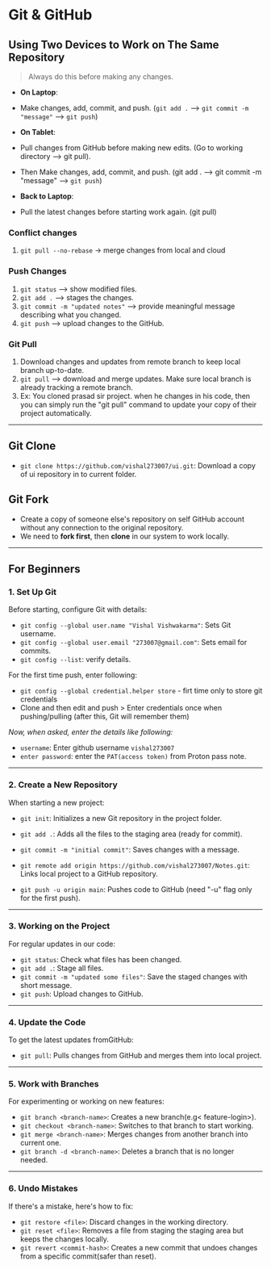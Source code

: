 # Git & GitHub

## Using Two Devices to Work on The Same Repository

> Always do this before making any changes.

- **On Laptop**:

- Make changes, add, commit, and push. (`git add .` --> `git commit -m "message"` --> `git push`)

- **On Tablet**:

- Pull changes from GitHub before making new edits. (Go to working directory --> git pull).
- Then Make changes, add, commit, and push. (git add . --> git commit -m "message" --> `git push`)

- **Back to Laptop**:

- Pull the latest changes before starting work again. (git pull)

### Conflict changes

1. `git pull --no-rebase` -> merge changes from local and cloud

### Push Changes

1. `git status` --> show modified files.
2. `git add .` --> stages the changes.
3. `git commit -m "updated notes"` --> provide meaningful message describing what you changed.
4. `git push` --> upload changes to the GitHub.

### Git Pull

1. Download changes and updates from remote branch to keep local branch up-to-date.
2. `git pull` --> download and merge updates. Make sure local branch is already tracking a remote branch.
3. Ex: You cloned prasad sir project. when he changes in his code, then you can simply run the "git pull" command to update your copy of their project automatically.

---

## Git Clone

- `git clone https://github.com/vishal273007/ui.git`: Download a copy of ui repository in to current folder.

## Git Fork

- Create a copy of someone else's repository on self GitHub account without any connection to the original repository.
- We need to **fork first**, then **clone** in our system to work locally.

---

<!-- =================================== -->

## For Beginners

### 1. Set Up Git

Before starting, configure Git with details:

- `git config --global user.name "Vishal Vishwakarma"`: Sets Git username.
- `git config --global user.email "273007@gmail.com"`: Sets email for commits.
- `git config --list`: verify details.

For the first time push, enter following:

- `git config --global credential.helper store` - firt time only to store git credentials
- Clone and then edit and push > Enter credentials once when pushing/pulling (after this, Git will remember them)

_Now, when asked, enter the details like following:_

- `username`: Enter github username `vishal273007`
- `enter password`: enter the `PAT(access token)` from Proton pass note.

---

### 2. Create a New Repository

When starting a new project:

- `git init`: Initializes a new Git repository in the project folder.
- `git add .`: Adds all the files to the staging area (ready for commit).
- `git commit -m "initial commit"`: Saves changes with a message.

- `git remote add origin https://github.com/vishal273007/Notes.git`: Links local project to a GitHub repository.
- `git push -u origin main`: Pushes code to GitHub (need "-u" flag only for the first push).

---

### 3. Working on the Project

For regular updates in our code:

- `git status`: Check what files has been changed.
- `git add .`: Stage all files.
- `git commit -m "updated some files"`: Save the staged changes with short message.
- `git push`: Upload changes to GitHub.

---

### 4. Update the Code

To get the latest updates fromGitHub:

- `git pull`: Pulls changes from GitHub and merges them into local project.

---

### 5. Work with Branches

For experimenting or working on new features:

- `git branch <branch-name>`: Creates a new branch(e.g< feature-login>).
- `git checkout <branch-name>`: Switches to that branch to start working.
- `git merge <branch-name>`: Merges changes from another branch into current one.
- `git branch -d <branch-name>`: Deletes a branch that is no longer needed.

---

### 6. Undo Mistakes

If there's a mistake, here's how to fix:

- `git restore <file>`: Discard changes in the working directory.
- `git reset <file>`: Removes a file from staging the staging area but keeps the changes locally.
- `git revert <commit-hash>`: Creates a new commit that undoes changes from a specific commit(safer than reset).

